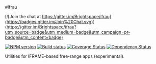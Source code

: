#ifrau

[![Join the chat at https://gitter.im/Brightspace/ifrau](https://badges.gitter.im/Join%20Chat.svg)](https://gitter.im/Brightspace/ifrau?utm_source=badge&utm_medium=badge&utm_campaign=pr-badge&utm_content=badge)

[![NPM version][npm-image]][npm-url]
[![Build status][ci-image]][ci-url]
[![Coverage Status][coverage-image]][coverage-url]
[![Dependency Status][dependencies-image]][dependencies-url]

Utilities for IFRAME-based free-range apps (experimental).

[npm-url]: https://www.npmjs.org/package/ifrau
[npm-image]: https://img.shields.io/npm/v/ifrau.svg
[ci-url]: https://travis-ci.org/Brightspace/ifrau
[ci-image]: https://img.shields.io/travis/Brightspace/ifrau.svg
[coverage-url]: https://coveralls.io/r/Brightspace/ifrau?branch=master
[coverage-image]: https://img.shields.io/coveralls/Brightspace/ifrau.svg
[dependencies-url]: https://david-dm.org/brightspace/ifrau
[dependencies-image]: https://img.shields.io/david/Brightspace/ifrau.svg
